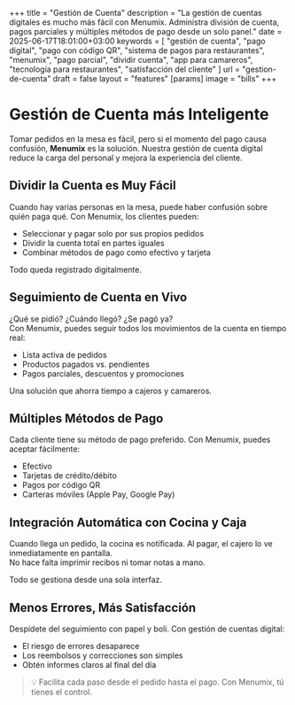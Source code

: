 +++
title = "Gestión de Cuenta"
description = "La gestión de cuentas digitales es mucho más fácil con Menumix. Administra división de cuenta, pagos parciales y múltiples métodos de pago desde un solo panel."
date = 2025-06-17T18:01:00+03:00
keywords = [
  "gestión de cuenta",
  "pago digital",
  "pago con código QR",
  "sistema de pagos para restaurantes",
  "menumix",
  "pago parcial",
  "dividir cuenta",
  "app para camareros",
  "tecnología para restaurantes",
  "satisfacción del cliente"
]
url = "gestion-de-cuenta"
draft = false
layout = "features"
[params]
  image = "bills"
+++

# Gestión de Cuenta más Inteligente

Tomar pedidos en la mesa es fácil, pero si el momento del pago causa confusión, **Menumix** es la solución. Nuestra gestión de cuenta digital reduce la carga del personal y mejora la experiencia del cliente.

## Dividir la Cuenta es Muy Fácil

Cuando hay varias personas en la mesa, puede haber confusión sobre quién paga qué. Con Menumix, los clientes pueden:
- Seleccionar y pagar solo por sus propios pedidos  
- Dividir la cuenta total en partes iguales  
- Combinar métodos de pago como efectivo y tarjeta

Todo queda registrado digitalmente.

## Seguimiento de Cuenta en Vivo

¿Qué se pidió? ¿Cuándo llegó? ¿Se pagó ya?  
Con Menumix, puedes seguir todos los movimientos de la cuenta en tiempo real:
- Lista activa de pedidos  
- Productos pagados vs. pendientes  
- Pagos parciales, descuentos y promociones

Una solución que ahorra tiempo a cajeros y camareros.

## Múltiples Métodos de Pago

Cada cliente tiene su método de pago preferido. Con Menumix, puedes aceptar fácilmente:
- Efectivo  
- Tarjetas de crédito/débito  
- Pagos por código QR  
- Carteras móviles (Apple Pay, Google Pay)

## Integración Automática con Cocina y Caja

Cuando llega un pedido, la cocina es notificada. Al pagar, el cajero lo ve inmediatamente en pantalla.  
No hace falta imprimir recibos ni tomar notas a mano.

Todo se gestiona desde una sola interfaz.

## Menos Errores, Más Satisfacción

Despídete del seguimiento con papel y boli. Con gestión de cuentas digital:
- El riesgo de errores desaparece  
- Los reembolsos y correcciones son simples  
- Obtén informes claros al final del día

> 💡 Facilita cada paso desde el pedido hasta el pago. Con Menumix, tú tienes el control.
